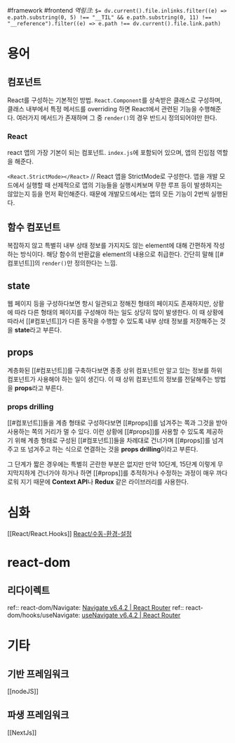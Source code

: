 #framework #frontend 
*역링크*: `$= dv.current().file.inlinks.filter((e) => e.path.substring(0, 5) !== "__TIL" && e.path.substring(0, 11) !== "__reference").filter((e) => e.path !== dv.current().file.link.path)`

# 용어
## 컴포넌트
React를 구성하는 기본적인 방법. `React.Component`를 상속받은 클래스로 구성하며, 클래스 내부에서 특정 메서드를 overriding 하면 React에서 관련된 기능을 수행해준다. 여러가지 메서드가 존재하며 그 중 `render()`의 경우 반드시 정의되어야만 한다.

### React
react 앱의 가장 기본이 되는 컴포넌트. `index.js`에 포함되어 있으며, 앱의 진입점 역할을 해준다.

`<React.StrictMode></React>` // React 앱을 StrictMode로 구성한다. 앱을 개발 모드에서 실행할 때 선제적으로 앱의 기능들을 실행시켜보며 무한 루프 등이 발생하지는 않았는지 등을 먼저 확인해준다. 때문에 개발모드에서는 앱의 모든 기능이 2번씩 실행된다.

## 함수 컴포넌트
복잡하지 않고 특별히 내부 상태 정보를 가지지도 않는 element에 대해 간편하게 작성하는 방식이다. 해당 함수의 반환값을 element의 내용으로 취급한다. 간단히 말해 [[#컴포넌트]]의 `render()`만 정의한다는 느낌.

## state 
웹 페이지 등을 구성하다보면 항시 일관되고 정해진 형태의 페이지도 존재하지만, 상황에 따라 다른 형태의 페이지를 구성해야 하는 일도 상당히 많이 발생한다. 이 때 상황에 따라서 [[#컴포넌트]]가 다른 동작을 수행할 수 있도록 내부 상태 정보를 저장해주는 것을 **state**라고 부른다. 

## props
계층화된 [[#컴포넌트]]를 구축하다보면 종종 상위 컴포넌트만 알고 있는 정보를 하위 컴포넌트가 사용해야 하는 일이 생긴다. 이 때 상위 컴포넌트의 정보를 전달해주는 방법을 **props**라고 부른다.

### props drilling
[[#컴포넌트]]들을 계층 형태로 구성하다보면 [[#props]]를 넘겨주는 쪽과 그것을 받아 사용하는 쪽의 거리가 멀 수 있다. 이런 상황에 [[#props]]를 사용할 수 있도록 제공하기 위해 계층 형태로 구성된 [[#컴포넌트]]들을 차례대로 건너가며 [[#props]]를 넘겨주고 또 넘겨주고 하는 식으로 연결하는 것을 **props drilling**이라고 부른다.

그 단계가 짧은 경우에는 특별히 곤란한 부분은 없지만 만약 10단계, 15단계 이렇게 무지막지하게 건너가야 하거나 하면 [[#props]]를 추적하거나 수정하는 과정이 매우 까다로워 지기 때문에 **Context API**나 **Redux** 같은 라이브러리를 사용한다.

# 심화
[[React/React.Hooks]]
[React/수동-환경-설정](React/React.수동-환경-설정.md)

# react-dom
## 리다이렉트
ref:: react-dom/Navigate: [Navigate v6.4.2 | React Router](https://reactrouter.com/en/main/components/navigate)
ref:: react-dom/hooks/useNavigate: [useNavigate v6.4.2 | React Router](https://reactrouter.com/en/main/hooks/use-navigate)

# 기타
## 기반 프레임워크
[[nodeJS]]

## 파생 프레임워크
[[NextJs]]
